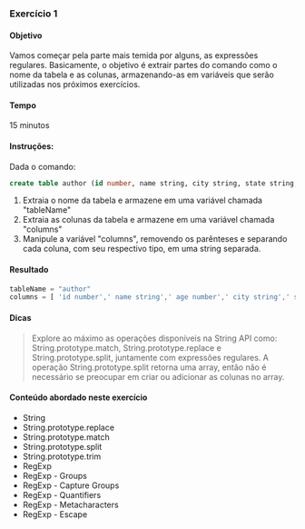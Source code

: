### Exercício 1

#### Objetivo
Vamos começar pela parte mais temida por alguns, as expressões regulares. Basicamente, o objetivo é extrair partes do comando como o nome da tabela e as colunas, armazenando-as em variáveis que serão utilizadas nos próximos exercícios.

#### Tempo
15 minutos

#### Instruções:

Dada o comando: 

```sql
create table author (id number, name string, city string, state string, country string)
```

1. Extraia o nome da tabela e armazene em uma variável chamada "tableName"
2. Extraia as colunas da tabela e armazene em uma variável chamada "columns"
3. Manipule a variável "columns", removendo os parênteses e separando cada coluna, com seu respectivo tipo, em uma string separada.

#### Resultado

```javascript
tableName = "author"
columns = [ 'id number',' name string',' age number',' city string',' state string',' country string']
```

#### Dicas

> Explore ao máximo as operações disponíveis na String API como: String.prototype.match, String.prototype.replace e String.prototype.split, juntamente com expressões regulares. A operação String.prototype.split retorna uma array, então não é necessário se preocupar em criar ou adicionar as colunas no array.

#### Conteúdo abordado neste exercício

* String
* String.prototype.replace 
* String.prototype.match 
* String.prototype.split
* String.prototype.trim
* RegExp
* RegExp - Groups
* RegExp - Capture Groups
* RegExp - Quantifiers
* RegExp - Metacharacters
* RegExp - Escape
